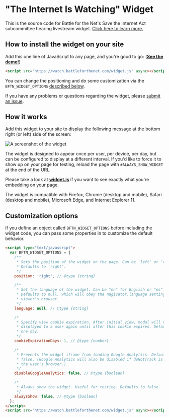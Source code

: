 # "The Internet Is Watching" Widget

This is the source code for Battle for the Net's Save the Internet Act subcommittee hearing livestream widget. [Click here to learn more.](https://www.battleforthenet.com/)

## How to install the widget on your site

Add this one line of JavaScript to any page, and you're good to go: ([**See the demo!**](https://www.fightforthefuture.org?widget=watch))

```html
<script src="https://watch.battleforthenet.com/widget.js" async></script>
```

You can change the positioning and do some customization via the `BFTN_WIDGET_OPTIONS` [described below](#customization-options).

If you have any problems or questions regarding the widget, please [submit an issue](https://github.com/fightforthefuture/watch-widget/issues).


## How it works

Add this widget to your site to display the following message at the bottom right (or left) side of the screen:

![A screenshot of the widget](https://www.battleforthenet.com/images/watch-widget-screenshot.jpg)

The widget is designed to appear once per user, per device, per day, but can be configured to display at a different interval. If you'd like to force it to show up on your page for testing, reload the page with `#ALWAYS_SHOW_WIDGET` at the end of the URL.

Please take a look at [**widget.js**](https://github.com/fightforthefuture/watch-widget/blob/master/static/widget.js) if you want to see exactly what you're embedding on your page.

The widget is compatible with Firefox, Chrome (desktop and mobile), Safari (desktop and mobile), Microsoft Edge, and Internet Explorer 11.

## Customization options

If you define an object called `BFTN_WIDGET_OPTIONS` before including the widget code, you can pass some properties in to customize the default behavior.

```html
<script type="text/javascript">
  var BFTN_WIDGET_OPTIONS = {
    /**
     * Sets the position of the widget on the page. Can be 'left' or 'right'.
     * Defaults to 'right'.
     */
    position: 'right', // @type {string}

    /**
     * Set the language of the widget. Can be "en" for English or "es" for Spanish.
     * Defaults to null, which will obey the nagivator.language setting of the
     * viewer's browser.
     */
    language: null, // @type {string}

    /*
     * Specify view cookie expiration. After initial view, modal will not be
     * displayed to a user again until after this cookie expires. Defaults to
     * one day.
     */
    cookieExpirationDays: 1, // @type {number}

    /*
     * Prevents the widget iframe from loading Google Analytics. Defaults to
     * false. (Google Analytics will also be disabled if doNotTrack is set on
     * the user's browser.)
     */
    disableGoogleAnalytics: false, // @type {boolean}

    /*
     * Always show the widget. Useful for testing. Defaults to false.
     */
    alwaysShow: false, // @type {boolean}
  };
</script>
<script src="https://watch.battleforthenet.com/widget.js" async></script>
```
